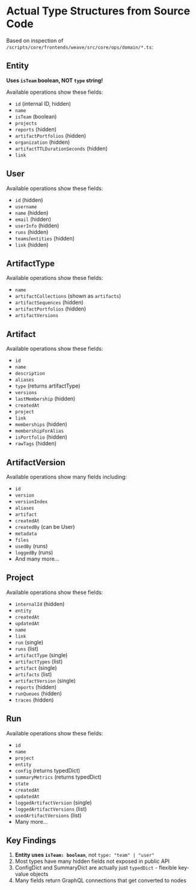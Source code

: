 # Actual Type Structures from Source Code

Based on inspection of `/scripts/core/frontends/weave/src/core/ops/domain/*.ts`:

## Entity
**Uses `isTeam` boolean, NOT `type` string!**

Available operations show these fields:
- `id` (internal ID, hidden)
- `name`
- `isTeam` (boolean)
- `projects`
- `reports` (hidden)
- `artifactPortfolios` (hidden) 
- `organization` (hidden)
- `artifactTTLDurationSeconds` (hidden)
- `link`

## User
Available operations show these fields:
- `id` (hidden)
- `username`
- `name` (hidden)
- `email` (hidden)  
- `userInfo` (hidden)
- `runs` (hidden)
- `teams`/`entities` (hidden)
- `link` (hidden)

## ArtifactType
Available operations show these fields:
- `name`
- `artifactCollections` (shown as `artifacts`)
- `artifactSequences` (hidden)
- `artifactPortfolios` (hidden)
- `artifactVersions`

## Artifact
Available operations show these fields:
- `id`
- `name`
- `description`
- `aliases`
- `type` (returns artifactType)
- `versions`
- `lastMembership` (hidden)
- `createdAt`
- `project`
- `link`
- `memberships` (hidden)
- `membershipForAlias`
- `isPortfolio` (hidden)
- `rawTags` (hidden)

## ArtifactVersion
Available operations show many fields including:
- `id`
- `version`
- `versionIndex`
- `aliases`
- `artifact`
- `createdAt`
- `createdBy` (can be User)
- `metadata`
- `files`
- `usedBy` (runs)
- `loggedBy` (runs)
- And many more...

## Project
Available operations show these fields:
- `internalId` (hidden)
- `entity`
- `createdAt`
- `updatedAt`
- `name`
- `link`
- `run` (single)
- `runs` (list)
- `artifactType` (single)
- `artifactTypes` (list)
- `artifact` (single)
- `artifacts` (list)
- `artifactVersion` (single)
- `reports` (hidden)
- `runQueues` (hidden)
- `traces` (hidden)

## Run
Available operations show these fields:
- `id`
- `name`
- `project`
- `entity`
- `config` (returns typedDict)
- `summaryMetrics` (returns typedDict)
- `state`
- `createdAt`
- `updatedAt`
- `loggedArtifactVersion` (single)
- `loggedArtifactVersions` (list)
- `usedArtifactVersions` (list)
- Many more...

## Key Findings

1. **Entity uses `isTeam: boolean`**, not `type: "team" | "user"`
2. Most types have many hidden fields not exposed in public API
3. ConfigDict and SummaryDict are actually just `typedDict` - flexible key-value objects
4. Many fields return GraphQL connections that get converted to nodes
